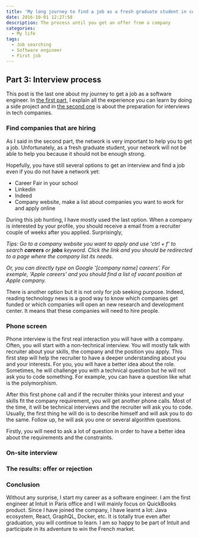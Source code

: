 ```yaml
---
title: 'My long journey to find a job as a fresh graduate student in computer science (Part 3 of 3)'
date: 2016-10-01 12:27:58
description: The process until you get an offer from a company
categories:
  - My life
tags:
  - Job searching
  - Software engineer
  - First job
---
```

## Part 3: Interview process

This post is the last one about my journey to get a job as a software engineer. In <a href="{{ site.baseurl }}my-long-journey-to-find-a-job-as-a-fresh-graduate-student-in-computer-science-part-1" target="_blank">the first part</a>, I explain all the experience you can learn by doing a side project and in <a href="{{ site.baseurl }}my-long-journey-to-find-a-job-as-a-fresh-graduate-student-in-computer-science-part-2" target="_blank">the second one</a> is about the preparation for interviews in tech companies.

### Find companies that are hiring

As I said in the second part, the network is very important to help you to get a job. Unfortunately, as a fresh graduate student, your network will not be able to help you because it should not be enough strong.

Hopefully, you have still several options to get an interview and find a job even if you do not have a network yet:

* Career Fair in your school
* Linkedin
* Indeed
* Company website, make a list about companies you want to work for and apply online

During this job hunting, I have mostly used the last option. When a company is interested by your profile, you should receive a email from a recruiter couple of weeks after you applied. Surprisingly,

*Tips: Go to a company website you want to apply and use 'ctrl + f' to search **careers** or **jobs** keyword. Click the link and you should be redirected to a page where the company list its needs.*

*Or, you can directly type on Google '[company name] careers'. For exemple, 'Apple careers' and you should find a list of vacant position at Apple company.*

There is another option but it is not only for job seeking purpose. Indeed, reading technology news is a good way to know which companies get funded or which companies will open an new research and development center. It means that these companies will need to hire people.

### Phone screen

Phone interview is the first real interaction you will have with a company. Often, you will start with a non-technical interview. You will mostly talk with recruiter about your skills, the company and the position you apply. This first step will help the recruiter to have a deeper understanding about you and your interests. For you, you will have a better idea about the role. Sometimes, he will challenge you with a technical question but he will not ask you to code something. For example, you can have a question like what is the polymorphism.

After this first phone call and if the recruiter thinks your interest and your skills fit the company requirement, you will get another phone calls. Most of the time, it will be technical interviews and the recruiter will ask you to code. Usually, the first thing he will do is to describe himself and will ask you to do the same. Follow up, he will ask you one or several algorithm questions.

Firstly, you will need to ask a lot of question in order to have a better idea about the requirements and the constraints.

### On-site interview

### The results: offer or rejection

### Conclusion

Without any surprise, I start my career as a software engineer. I am the first engineer at Intuit in Paris office and I will mainly focus on QuickBooks product. Since I have joined the company, I have learnt a lot: Java ecosystem, React, GraphQL, Docker, etc. It is totally true even after graduation, you will continue to learn. I am so happy to be part of Intuit and participate in its adventure to win the French market.
